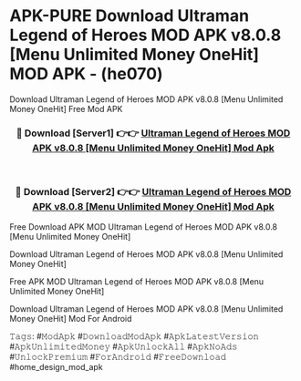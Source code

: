 # APK-PURE Download Ultraman Legend of Heroes MOD APK v8.0.8 [Menu Unlimited Money OneHit] MOD APK - (he070)
Download Ultraman Legend of Heroes MOD APK v8.0.8 [Menu Unlimited Money OneHit] Free Mod APK

<div align="center">
<h3>🔴 Download [Server1] 👉👉 <a href="https://apk-comot.site?title=Ultraman_Legend_of_Heroes_MOD_APK_v8.0.8_[Menu_Unlimited_Money_OneHit]">Ultraman Legend of Heroes MOD APK v8.0.8 [Menu Unlimited Money OneHit] Mod Apk</a></h3><br>

<h3>🔴 Download [Server2] 👉👉 <a href="https://apk-comot.site?title=Ultraman_Legend_of_Heroes_MOD_APK_v8.0.8_[Menu_Unlimited_Money_OneHit]">Ultraman Legend of Heroes MOD APK v8.0.8 [Menu Unlimited Money OneHit] Mod Apk</a></h3>
</div>


Free Download APK MOD Ultraman Legend of Heroes MOD APK v8.0.8 [Menu Unlimited Money OneHit]

Download Ultraman Legend of Heroes MOD APK v8.0.8 [Menu Unlimited Money OneHit] 

Free APK MOD Ultraman Legend of Heroes MOD APK v8.0.8 [Menu Unlimited Money OneHit] 

Download Ultraman Legend of Heroes MOD APK v8.0.8 [Menu Unlimited Money OneHit] Mod For Android

𝚃𝚊𝚐𝚜: #𝙼𝚘𝚍𝙰𝚙𝚔 #𝙳𝚘𝚠𝚗𝚕𝚘𝚊𝚍𝙼𝚘𝚍𝙰𝚙𝚔 #𝙰𝚙𝚔𝙻𝚊𝚝𝚎𝚜𝚝𝚅𝚎𝚛𝚜𝚒𝚘𝚗 #𝙰𝚙𝚔𝚄𝚗𝚕𝚒𝚖𝚒𝚝𝚎𝚍𝙼𝚘𝚗𝚎𝚢 #𝙰𝚙𝚔𝚄𝚗𝚕𝚘𝚌𝚔𝙰𝚕𝚕 #𝙰𝚙𝚔𝙽𝚘𝙰𝚍𝚜 #𝚄𝚗𝚕𝚘𝚌𝚔𝙿𝚛𝚎𝚖𝚒𝚞𝚖 #𝙵𝚘𝚛𝙰𝚗𝚍𝚛𝚘𝚒𝚍 #𝙵𝚛𝚎𝚎𝙳𝚘𝚠𝚗𝚕𝚘𝚊𝚍 #home_design_mod_apk